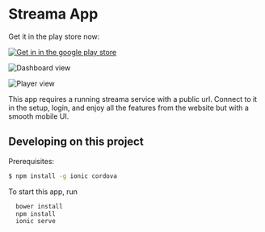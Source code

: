 Streama App
==============

Get it in the play store now: 

[
![Get in in the google play store](https://play.google.com/intl/en_us/badges/images/badge_new.png)](https://play.google.com/store/apps/details?id=dularion.streama)

![Dashboard view](https://gallery.mailchimp.com/fffb1c6bc696ea2d4c3a7a393/images/ab0ce808-c4c5-43c0-bd6e-ed446d868b2b.png)

![Player view](https://gallery.mailchimp.com/fffb1c6bc696ea2d4c3a7a393/images/01eb29ff-14cc-41ee-942a-64adcd0a6c89.png)

This app requires a running streama service with a public url. Connect to it in the setup, login, and enjoy all the features from the website but with a smooth mobile UI.




## Developing on this project

Prerequisites:

```bash
$ npm install -g ionic cordova
```

To start this app, run

```bash
  bower install
  npm install
  ionic serve
```
